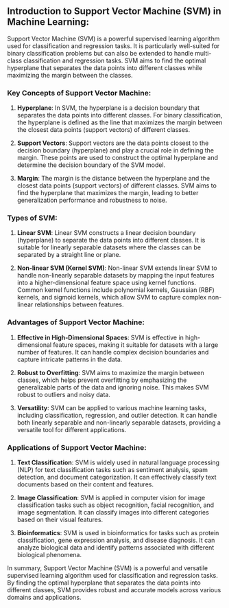 ## Introduction to Support Vector Machine (SVM) in Machine Learning:

Support Vector Machine (SVM) is a powerful supervised learning algorithm used for classification and regression tasks. It is particularly well-suited for binary classification problems but can also be extended to handle multi-class classification and regression tasks. SVM aims to find the optimal hyperplane that separates the data points into different classes while maximizing the margin between the classes.

### Key Concepts of Support Vector Machine:

1. **Hyperplane**: In SVM, the hyperplane is a decision boundary that separates the data points into different classes. For binary classification, the hyperplane is defined as the line that maximizes the margin between the closest data points (support vectors) of different classes.

2. **Support Vectors**: Support vectors are the data points closest to the decision boundary (hyperplane) and play a crucial role in defining the margin. These points are used to construct the optimal hyperplane and determine the decision boundary of the SVM model.

3. **Margin**: The margin is the distance between the hyperplane and the closest data points (support vectors) of different classes. SVM aims to find the hyperplane that maximizes the margin, leading to better generalization performance and robustness to noise.

### Types of SVM:

1. **Linear SVM**: Linear SVM constructs a linear decision boundary (hyperplane) to separate the data points into different classes. It is suitable for linearly separable datasets where the classes can be separated by a straight line or plane.

2. **Non-linear SVM (Kernel SVM)**: Non-linear SVM extends linear SVM to handle non-linearly separable datasets by mapping the input features into a higher-dimensional feature space using kernel functions. Common kernel functions include polynomial kernels, Gaussian (RBF) kernels, and sigmoid kernels, which allow SVM to capture complex non-linear relationships between features.

### Advantages of Support Vector Machine:

1. **Effective in High-Dimensional Spaces**: SVM is effective in high-dimensional feature spaces, making it suitable for datasets with a large number of features. It can handle complex decision boundaries and capture intricate patterns in the data.

2. **Robust to Overfitting**: SVM aims to maximize the margin between classes, which helps prevent overfitting by emphasizing the generalizable parts of the data and ignoring noise. This makes SVM robust to outliers and noisy data.

3. **Versatility**: SVM can be applied to various machine learning tasks, including classification, regression, and outlier detection. It can handle both linearly separable and non-linearly separable datasets, providing a versatile tool for different applications.

### Applications of Support Vector Machine:

1. **Text Classification**: SVM is widely used in natural language processing (NLP) for text classification tasks such as sentiment analysis, spam detection, and document categorization. It can effectively classify text documents based on their content and features.

2. **Image Classification**: SVM is applied in computer vision for image classification tasks such as object recognition, facial recognition, and image segmentation. It can classify images into different categories based on their visual features.

3. **Bioinformatics**: SVM is used in bioinformatics for tasks such as protein classification, gene expression analysis, and disease diagnosis. It can analyze biological data and identify patterns associated with different biological phenomena.

In summary, Support Vector Machine (SVM) is a powerful and versatile supervised learning algorithm used for classification and regression tasks. By finding the optimal hyperplane that separates the data points into different classes, SVM provides robust and accurate models across various domains and applications.

